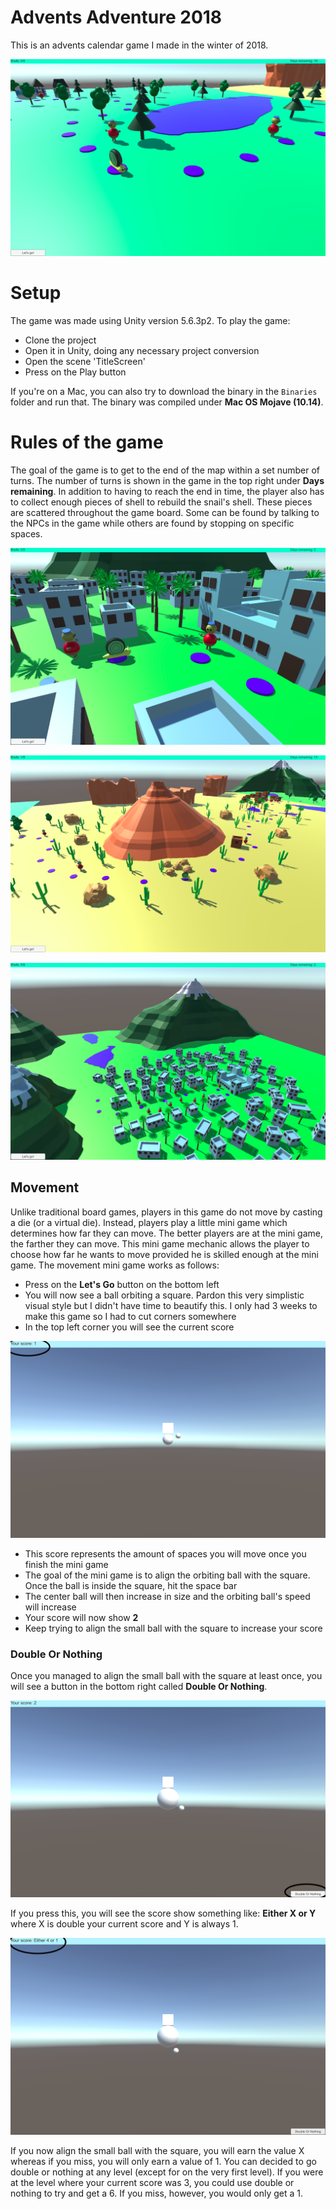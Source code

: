 # Advents Adventure 2018
This is an advents calendar game I made in the winter of 2018.

![Screenshot](https://github.com/cbraunsch-dev/adventsadventure2018/raw/master/Screenshots/_AdventsCal1.png "Screenshot")

# Setup
The game was made using Unity version 5.6.3p2. To play the game:

- Clone the project
- Open it in Unity, doing any necessary project conversion
- Open the scene 'TitleScreen'
- Press on the Play button

If you're on a Mac, you can also try to download the binary in the `Binaries` folder and run that. The binary was compiled under **Mac OS Mojave (10.14)**.

# Rules of the game
The goal of the game is to get to the end of the map within a set number of turns. The number of turns is shown in the game in the top right under **Days remaining**. In addition to having to reach the end in time, the player also has to collect enough pieces of shell to rebuild the snail's shell. These pieces are scattered throughout the game board. Some can be found by talking to the NPCs in the game while others are found by stopping on specific spaces.

![Screenshot](https://github.com/cbraunsch-dev/adventsadventure2018/raw/master/Screenshots/_AdventsCal3.png "Screenshot")

![Screenshot](https://github.com/cbraunsch-dev/adventsadventure2018/raw/master/Screenshots/_AdventsCal2.png "Screenshot")

![Screenshot](https://github.com/cbraunsch-dev/adventsadventure2018/raw/master/Screenshots/_AdventsCal4.png "Screenshot")

## Movement
Unlike traditional board games, players in this game do not move by casting a die (or a virtual die). Instead, players play a little mini game which determines how far they can move. The better players are at the mini game, the farther they can move. This mini game mechanic allows the player to choose how far he wants to move provided he is skilled enough at the mini game. The movement mini game works as follows:

- Press on the **Let's Go** button on the bottom left
- You will now see a ball orbiting a square. Pardon this very simplistic visual style but I didn't have time to beautify this. I only had 3 weeks to make this game so I had to cut corners somewhere
- In the top left corner you will see the current score

![Screenshot](https://github.com/cbraunsch-dev/adventsadventure2018/raw/master/Screenshots/Movement1.png "Screenshot")

- This score represents the amount of spaces you will move once you finish the mini game
- The goal of the mini game is to align the orbiting ball with the square. Once the ball is inside the square, hit the space bar
- The center ball will then increase in size and the orbiting ball's speed will increase
- Your score will now show **2**
- Keep trying to align the small ball with the square to increase your score

### Double Or Nothing
Once you managed to align the small ball with the square at least once, you will see a button in the bottom right called **Double Or Nothing**. 

![Screenshot](https://github.com/cbraunsch-dev/adventsadventure2018/raw/master/Screenshots/Movement2.png "Screenshot")

If you press this, you will see the score show something like: **Either X or Y** where X is double your current score and Y is always 1.

![Screenshot](https://github.com/cbraunsch-dev/adventsadventure2018/raw/master/Screenshots/Movement3.png "Screenshot")

If you now align the small ball with the square, you will earn the value X whereas if you miss, you will only earn a value of 1. You can decided to go double or nothing at any level (except for on the very first level). If you were at the level where your current score was 3, you could use double or nothing to try and get a 6. If you miss, however, you would only get a 1.